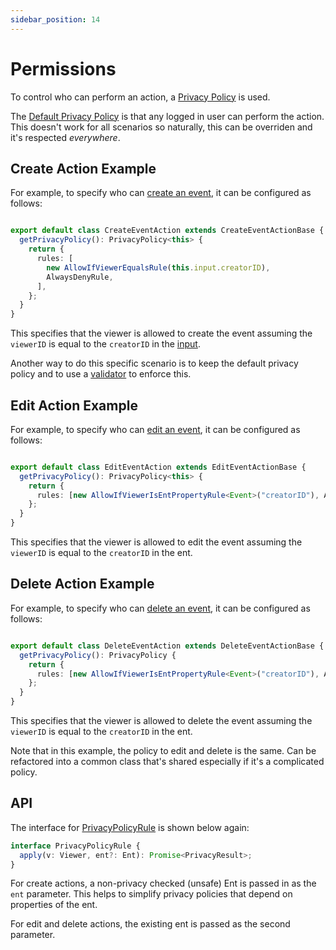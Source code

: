 ```yaml
---
sidebar_position: 14
---
```


# Permissions

To control who can perform an action, a [Privacy Policy](/docs/core-concepts/privacy-policy) is used.

The [Default Privacy Policy](/docs/actions/action#default-privacy-policy) is that any logged in user can perform the action. This doesn't work for all scenarios so naturally, this can be overriden and it's respected *everywhere*.

## Create Action Example

For example, to specify who can [create an event](/docs/actions/create-action), it can be configured as follows:

```ts title="src/ent/event/actions/create_event_action.ts"

export default class CreateEventAction extends CreateEventActionBase {
  getPrivacyPolicy(): PrivacyPolicy<this> {
    return {
      rules: [
        new AllowIfViewerEqualsRule(this.input.creatorID),
        AlwaysDenyRule,
      ],
    };
  }
}

```

This specifies that the viewer is allowed to create the event assuming the `viewerID` is equal to the `creatorID` in the [input](/docs/actions/input).

Another way to do this specific scenario is to keep the default privacy policy and to use a [validator](/docs/actions/validators) to enforce this.

## Edit Action Example

For example, to specify who can [edit an event](/docs/actions/edit-action), it can be configured as follows:

```ts title="src/ent/event/actions/edit_event_action.ts"

export default class EditEventAction extends EditEventActionBase {
  getPrivacyPolicy(): PrivacyPolicy<this> {
    return {
      rules: [new AllowIfViewerIsEntPropertyRule<Event>("creatorID"), AlwaysDenyRule],
    };
  }
}
```

This specifies that the viewer is allowed to edit the event assuming the `viewerID` is equal to the `creatorID` in the ent.

## Delete Action Example

For example, to specify who can [delete an event](/docs/actions/delete-action), it can be configured as follows:

```ts title="src/ent/event/actions/delete_event_action.ts"

export default class DeleteEventAction extends DeleteEventActionBase {
  getPrivacyPolicy(): PrivacyPolicy {
    return {
      rules: [new AllowIfViewerIsEntPropertyRule<Event>("creatorID"), AlwaysDenyRule],
    };
  }
}

```

This specifies that the viewer is allowed to delete the event assuming the `viewerID` is equal to the `creatorID` in the ent.

Note that in this example, the policy to edit and delete is the same. Can be refactored into a common class that's shared especially if it's a complicated policy.

## API

The interface for [PrivacyPolicyRule](/docs/core-concepts/privacy-policy#privacypolicyrule) is shown below again:

```ts
interface PrivacyPolicyRule {
  apply(v: Viewer, ent?: Ent): Promise<PrivacyResult>;
}
```

For create actions, a non-privacy checked (unsafe) Ent is passed in as the `ent` parameter. This helps to simplify privacy policies that depend on properties of the ent.

For edit and delete actions, the existing ent is passed as the second parameter.
